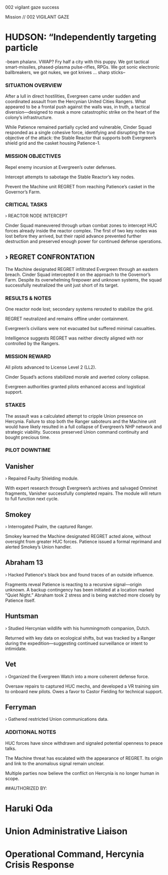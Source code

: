002
vigilant gaze
success

Mission // 002
VIGILANT GAZE

# HUDSON: “Independently targeting particle
-beam phalanx. VWAP? Fry half a city with
this puppy. We got tactical smart-missiles,
phased-plasma pulse-rifles, RPGs. We got
sonic electronic ballbreakers, we got nukes,
we got knives … sharp sticks–


### SITUATION OVERVIEW
After a lull in direct hostilities, Evergreen came under sudden and coordinated assault from the Hercynian United Cities Rangers. What appeared to be a frontal push against the walls was, in truth, a tactical diversion—designed to mask a more catastrophic strike on the heart of the colony’s infrastructure.

While Patience remained partially cycled and vulnerable, Cinder Squad responded as a single cohesive force, identifying and disrupting the true objective of the attack: the Stable Reactor that supports both Evergreen’s shield grid and the casket housing Patience-1.

### MISSION OBJECTIVES
Repel enemy incursion at Evergreen’s outer defenses.

Intercept attempts to sabotage the Stable Reactor’s key nodes.

Prevent the Machine unit REGRET from reaching Patience’s casket in the Governor’s Farm.

### CRITICAL TASKS
› REACTOR NODE INTERCEPT

Cinder Squad maneuvered through urban combat zones to intercept HUC forces already inside the reactor complex. The first of two key nodes was lost before they arrived, but their rapid advance prevented further destruction and preserved enough power for continued defense operations.

## › REGRET CONFRONTATION

The Machine designated REGRET infiltrated Evergreen through an eastern breach. Cinder Squad intercepted it on the approach to the Governor’s Farm. Despite its overwhelming firepower and unknown systems, the squad successfully neutralized the unit just short of its target.

### RESULTS & NOTES

One reactor node lost; secondary systems rerouted to stabilize the grid.

REGRET neutralized and remains offline under containment.

Evergreen’s civilians were not evacuated but suffered minimal casualties.

Intelligence suggests REGRET was neither directly aligned with nor controlled by the Rangers.

### MISSION REWARD

All pilots advanced to License Level 2 (LL2).

Cinder Squad’s actions stabilized morale and averted colony collapse.

Evergreen authorities granted pilots enhanced access and logistical support.

### STAKES

The assault was a calculated attempt to cripple Union presence on Hercynia. Failure to stop both the Ranger saboteurs and the Machine unit would have likely resulted in a full collapse of Evergreen’s NHP network and strategic viability. Success preserved Union command continuity and bought precious time.

### PILOT DOWNTIME

## Vanisher
› Repaired Faulty Shielding module.

With expert research through Evergreen’s archives and salvaged Omninet fragments, Vanisher successfully completed repairs. The module will return to full function next cycle.

## Smokey
› Interrogated Psalm, the captured Ranger.

Smokey learned the Machine designated REGRET acted alone, without oversight from greater HUC forces. Patience issued a formal reprimand and alerted Smokey’s Union handler.

## Abraham 13
› Hacked Patience's black box and found traces of an outside influence.

Fragments reveal Patience is reacting to a recursive signal—origin unknown. A backup contingency has been initiated at a location marked “Quiet Night.” Abraham took 2 stress and is being watched more closely by Patience itself.

## Huntsman
› Studied Hercynian wildlife with his hummingmoth companion, Dutch.

Returned with key data on ecological shifts, but was tracked by a Ranger during the expedition—suggesting continued surveillance or intent to intimidate.

## Vet
› Organized the Evergreen Watch into a more coherent defense force.

Oversaw repairs to captured HUC mechs, and developed a VR training sim to onboard new pilots. Owes a favor to Castor Fielding for technical support.

## Ferryman

› Gathered restricted Union communications data.

### ADDITIONAL NOTES
HUC forces have since withdrawn and signaled potential openness to peace talks.

The Machine threat has escalated with the appearance of REGRET. Its origin and link to the anomalous signal remain unclear.

Multiple parties now believe the conflict on Hercynia is no longer human in scope.

##AUTHORIZED BY:
# Haruki Oda
# Union Administrative Liaison
# Operational Command, Hercynia Crisis Response
